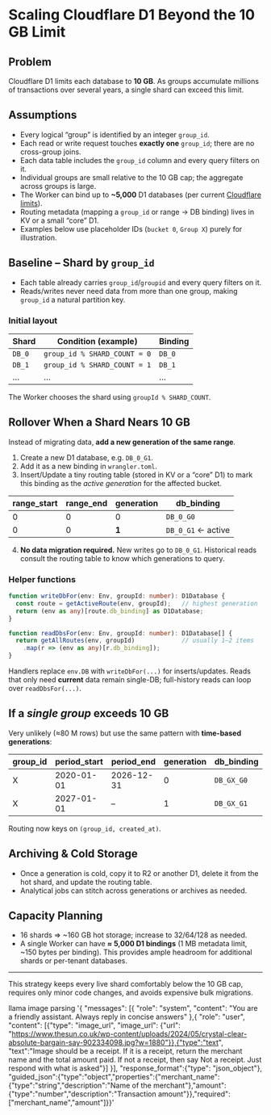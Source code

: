 # Scaling Cloudflare D1 Beyond the 10 GB Limit

## Problem
Cloudflare D1 limits each database to **10 GB**.  As groups accumulate millions of transactions over several years, a single shard can exceed this limit.

## Assumptions
* Every logical “group” is identified by an integer `group_id`.
* Each read or write request touches **exactly one** `group_id`; there are no cross-group joins.
* Each data table includes the `group_id` column and every query filters on it.
* Individual groups are small relative to the 10 GB cap; the aggregate across groups is large.
* The Worker can bind up to **~5,000** D1 databases (per current [Cloudflare limits](https://developers.cloudflare.com/d1/platform/limits/#limits)).
* Routing metadata (mapping a `group_id` or range → DB binding) lives in KV or a small “core” D1.
* Examples below use placeholder IDs (`bucket 0`, `Group X`) purely for illustration.

## Baseline – Shard by `group_id`
* Each table already carries `group_id`/`groupid` and every query filters on it.
* Reads/writes never need data from more than one group, making `group_id` a natural partition key.

### Initial layout
| Shard | Condition (example) | Binding |
|-------|--------------------|---------|
| `DB_0` | `group_id % SHARD_COUNT = 0` | `DB_0` |
| `DB_1` | `group_id % SHARD_COUNT = 1` | `DB_1` |
| … | … | … |

The Worker chooses the shard using `groupId % SHARD_COUNT`.

## Rollover When a Shard Nears 10 GB
Instead of migrating data, **add a new generation of the same range**.

1.  Create a new D1 database, e.g. `DB_0_G1`.
2.  Add it as a new binding in `wrangler.toml`.
3.  Insert/Update a tiny routing table (stored in KV or a “core” D1) to mark this binding as the *active generation* for the affected bucket.

| range_start | range_end | generation | db_binding |
|-------------|-----------|------------|------------|
| 0 | 0 | 0 | `DB_0_G0` |
| 0 | 0 | **1** | `DB_0_G1` ← active |

4.  **No data migration required.** New writes go to `DB_0_G1`. Historical reads consult the routing table to know which generations to query.

### Helper functions
```ts
function writeDbFor(env: Env, groupId: number): D1Database {
  const route = getActiveRoute(env, groupId);   // highest generation
  return (env as any)[route.db_binding] as D1Database;
}

function readDbsFor(env: Env, groupId: number): D1Database[] {
  return getAllRoutes(env, groupId)             // usually 1–2 items
    .map(r => (env as any)[r.db_binding]);
}
```
Handlers replace `env.DB` with `writeDbFor(...)` for inserts/updates. Reads that only need **current** data remain single-DB; full-history reads can loop over `readDbsFor(...)`.

## If a *single group* exceeds 10 GB
Very unlikely (≈80 M rows) but use the same pattern with **time-based generations**:

| group_id | period_start | period_end | generation | db_binding |
|----------|--------------|------------|------------|------------|
| X | 2020-01-01 | 2026-12-31 | 0 | `DB_GX_G0` |
| X | 2027-01-01 | – | 1 | `DB_GX_G1` |

Routing now keys on `(group_id, created_at)`.

## Archiving & Cold Storage
* Once a generation is cold, copy it to R2 or another D1, delete it from the hot shard, and update the routing table.
* Analytical jobs can stitch across generations or archives as needed.

## Capacity Planning
* 16 shards ⇒ ~160 GB hot storage; increase to 32/64/128 as needed.
* A single Worker can have **≈ 5,000 D1 bindings** (1 MB metadata limit, ~150 bytes per binding). This provides ample headroom for additional shards or per-tenant databases.

---
This strategy keeps every live shard comfortably below the 10 GB cap, requires only minor code changes, and avoids expensive bulk migrations. 





llama image parsing
'{ "messages": [{ "role": "system", "content": "You are a friendly assistant. Always reply in concise answers" },{ "role": "user", "content": [{"type": "image_url", "image_url": {"url": "https://www.thesun.co.uk/wp-content/uploads/2024/05/crystal-clear-absolute-bargain-say-902334098.jpg?w=1880"}},{"type":"text", "text":"Image should be a receipt. If it is a receipt, return the merchant name and the total amount paid. If not a receipt, then say Not a receipt. Just respond with what is asked"}] }], "response_format":{"type": "json_object"}, "guided_json":{"type":"object","properties":{"merchant_name":{"type":"string","description":"Name of the merchant"},"amount":{"type":"number","description":"Transaction amount"}},"required":["merchant_name","amount"]}}'